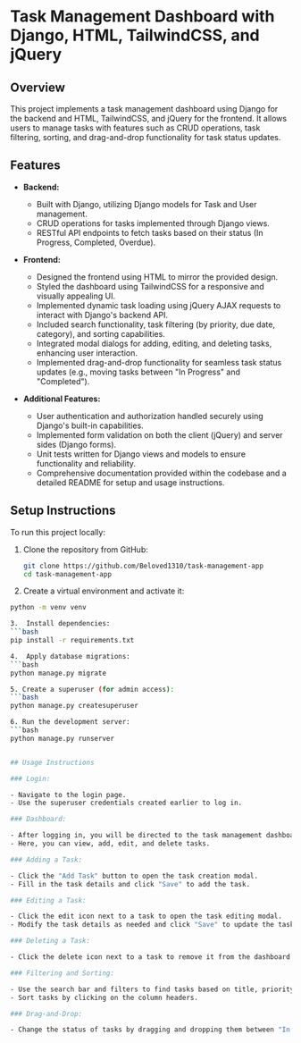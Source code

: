 # Task Management Dashboard with Django, HTML, TailwindCSS, and jQuery

## Overview

This project implements a task management dashboard using Django for the backend and HTML, TailwindCSS, and jQuery for the frontend. It allows users to manage tasks with features such as CRUD operations, task filtering, sorting, and drag-and-drop functionality for task status updates.

## Features

- **Backend:**
  - Built with Django, utilizing Django models for Task and User management.
  - CRUD operations for tasks implemented through Django views.
  - RESTful API endpoints to fetch tasks based on their status (In Progress, Completed, Overdue).

- **Frontend:**
  - Designed the frontend using HTML to mirror the provided design.
  - Styled the dashboard using TailwindCSS for a responsive and visually appealing UI.
  - Implemented dynamic task loading using jQuery AJAX requests to interact with Django's backend API.
  - Included search functionality, task filtering (by priority, due date, category), and sorting capabilities.
  - Integrated modal dialogs for adding, editing, and deleting tasks, enhancing user interaction.
  - Implemented drag-and-drop functionality for seamless task status updates (e.g., moving tasks between "In Progress" and "Completed").

- **Additional Features:**
  - User authentication and authorization handled securely using Django's built-in capabilities.
  - Implemented form validation on both the client (jQuery) and server sides (Django forms).
  - Unit tests written for Django views and models to ensure functionality and reliability.
  - Comprehensive documentation provided within the codebase and a detailed README for setup and usage instructions.

## Setup Instructions

To run this project locally:

1. Clone the repository from GitHub:
   ```bash
   git clone https://github.com/Beloved1310/task-management-app
   cd task-management-app

2.  Create a virtual environment and activate it:
   ```bash
   python -m venv venv

3.  Install dependencies:
   ```bash
   pip install -r requirements.txt

4.  Apply database migrations:
   ```bash
   python manage.py migrate

5. Create a superuser (for admin access):
   ```bash
   python manage.py createsuperuser

6. Run the development server:
   ```bash
   python manage.py runserver


## Usage Instructions

### Login:

- Navigate to the login page.
- Use the superuser credentials created earlier to log in.

### Dashboard:

- After logging in, you will be directed to the task management dashboard.
- Here, you can view, add, edit, and delete tasks.

### Adding a Task:

- Click the "Add Task" button to open the task creation modal.
- Fill in the task details and click "Save" to add the task.

### Editing a Task:

- Click the edit icon next to a task to open the task editing modal.
- Modify the task details as needed and click "Save" to update the task.

### Deleting a Task:

- Click the delete icon next to a task to remove it from the dashboard.

### Filtering and Sorting:

- Use the search bar and filters to find tasks based on title, priority, due date, and category.
- Sort tasks by clicking on the column headers.

### Drag-and-Drop:

- Change the status of tasks by dragging and dropping them between "In Progress" and "Completed" columns.



